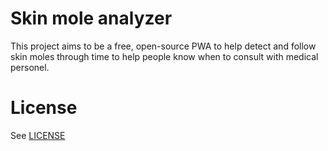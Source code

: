 # Skin mole analyzer

This project aims to be a free, open-source PWA to help detect and follow
skin moles through time to help people know when to consult with medical
personel.

# License

See [LICENSE](LICENSE)

